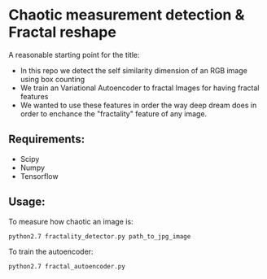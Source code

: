 # Chaotic measurement detection & Fractal reshape
A reasonable starting point for the title:
-  In this repo we detect the self similarity dimension of an RGB image using box counting
-  We train an Variational Autoencoder to fractal Images for having fractal features
-  We wanted to use these features in order the way deep dream does in order to enchance the "fractality" feature of any image.

## Requirements:

- Scipy 
- Numpy
- Tensorflow

## Usage:

To measure how chaotic an image is:
```
python2.7 fractality_detector.py path_to_jpg_image
```

To train the autoencoder:
```
python2.7 fractal_autoencoder.py
```
